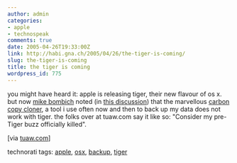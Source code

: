 ```yaml
---
author: admin
categories:
- apple
- technospeak
comments: true
date: 2005-04-26T19:33:00Z
link: http://habi.gna.ch/2005/04/26/the-tiger-is-coming/
slug: the-tiger-is-coming
title: the tiger is coming
wordpress_id: 775
---
```


you might have heard it: apple is releasing tiger, their new flavour of os x. but now [mike bombich](http://www.bombich.com/) noted (in [this discussion](http://forums.bombich.com/viewtopic.php?t=5078=tiger)) that the marvellous [carbon copy cloner](http://www.bombich.com/software/ccc.html), a tool i use often now and then to back up my data does not work with tiger. the folks over at tuaw.com say it like so: "Consider my pre-Tiger buzz officially killed".
  

  
[via [tuaw.com](http://www.tuaw.com/2005/04/25/tiger-and-carbon-copy-cloner/)]


technorati tags: [apple](http://technorati.com/tag/apple), [osx](http://technorati.com/tag/osx), [backup](http://technorati.com/tag/backup), [tiger](http://technorati.com/tag/tiger)
